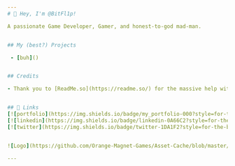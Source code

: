 ```yaml
---
# 👋 Hey, I'm @BitFl1p!

A passionate Game Developer, Gamer, and honest-to-god mad-man.


## My (best?) Projects

 - [buh]()


## Credits

- Thank you to [ReadMe.so](https://readme.so/) for the massive help with the README.MD


## 🔗 Links
[![portfolio](https://img.shields.io/badge/my_portfolio-000?style=for-the-badge&logo=ko-fi&logoColor=white)]()
[![linkedin](https://img.shields.io/badge/linkedin-0A66C2?style=for-the-badge&logo=linkedin&logoColor=white)]()
[![twitter](https://img.shields.io/badge/twitter-1DA1F2?style=for-the-badge&logo=twitter&logoColor=white)]()


![Logo](https://github.com/Orange-Magnet-Games/Asset-Cache/blob/master/Logo/4x/Artboard%201_1%404x.png)

---
```

